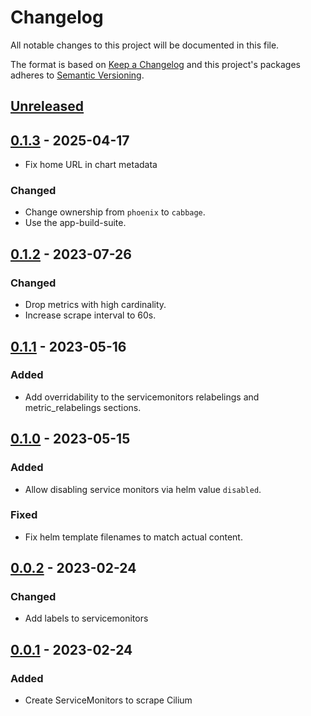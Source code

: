 # Changelog

All notable changes to this project will be documented in this file.

The format is based on [Keep a Changelog](http://keepachangelog.com/en/1.0.0/)
and this project's packages adheres to [Semantic Versioning](http://semver.org/spec/v2.0.0.html).

## [Unreleased]

## [0.1.3] - 2025-04-17

- Fix home URL in chart metadata

### Changed

- Change ownership from `phoenix` to `cabbage`.
- Use the app-build-suite.

## [0.1.2] - 2023-07-26

### Changed

- Drop metrics with high cardinality.
- Increase scrape interval to 60s.

## [0.1.1] - 2023-05-16

### Added

- Add overridability to the servicemonitors relabelings and metric_relabelings sections.

## [0.1.0] - 2023-05-15

### Added

- Allow disabling service monitors via helm value `disabled`.

### Fixed

- Fix helm template filenames to match actual content.

## [0.0.2] - 2023-02-24

### Changed

- Add labels to servicemonitors

## [0.0.1] - 2023-02-24

### Added

- Create ServiceMonitors to scrape Cilium


[Unreleased]: https://github.com/giantswarm/cilium-servicemonitors-app/compare/v0.1.3...HEAD
[0.1.3]: https://github.com/giantswarm/cilium-servicemonitors-app/compare/v0.1.2...v0.1.3
[0.1.2]: https://github.com/giantswarm/cilium-servicemonitors-app/compare/v0.1.1...v0.1.2
[0.1.1]: https://github.com/giantswarm/cilium-servicemonitors-app/compare/v0.1.0...v0.1.1
[0.1.0]: https://github.com/giantswarm/cilium-servicemonitors-app/compare/v0.0.2...v0.1.0
[0.0.2]: https://github.com/giantswarm/cilium-servicemonitors-app/compare/v0.0.1...v0.0.2
[0.0.1]: https://github.com/giantswarm/cilium-servicemonitors-app/compare/v0.0.0...v0.0.1
